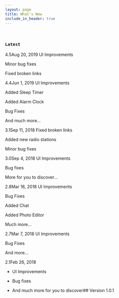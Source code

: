 ```yaml
---
layout: page
title: What's New
include_in_header: true
---
```


<br>

### `Latest`
4.5Aug 20, 2019
UI Improvements

Minor bug fixes

Fixed broken links


4.4Jun 1, 2019
UI Improvements

Added Sleep Timer

Added Alarm Clock

Bug Fixes

And much more...

3.1Sep 11, 2018
Fixed broken links

Added new radio stations

Minor bug fixes

3.0Sep 4, 2018
UI Improvements

Bug fixes

More for you to discover...

2.8Mar 16, 2018
UI Improvements

Bug Fixes

Added Chat

Added Photo Editor

Much more...

2.7Mar 7, 2018
UI Improvements

Bug Fixes

And more...

2.1Feb 26, 2018
- UI Improvements

- Bug fixes

- And much more for you to discover## Version 1.0.1


<br>
